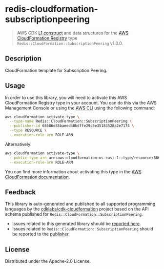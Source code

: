 # redis-cloudformation-subscriptionpeering

> AWS CDK [L1 construct](https://docs.aws.amazon.com/cdk/latest/guide/constructs.html) and data structures for the [AWS CloudFormation Registry](https://docs.aws.amazon.com/AWSCloudFormation/latest/UserGuide/registry.html) type `Redis::CloudFormation::SubscriptionPeering` v1.0.0.

## Description

CloudFormation template for Subscription Peering.

## Usage

In order to use this library, you will need to activate this AWS CloudFormation Registry type in your account. You can do this via the AWS Management Console or using the [AWS CLI](https://aws.amazon.com/cli/) using the following command:

```sh
aws cloudformation activate-type \
  --type-name Redis::CloudFormation::SubscriptionPeering \
  --publisher-id 68686e85baeed40bdffe29c5e35183528a2e7174 \
  --type RESOURCE \
  --execution-role-arn ROLE-ARN
```

Alternatively:

```sh
aws cloudformation activate-type \
  --public-type-arn arn:aws:cloudformation:us-east-1::type/resource/68686e85baeed40bdffe29c5e35183528a2e7174/Redis-CloudFormation-SubscriptionPeering \
  --execution-role-arn ROLE-ARN
```

You can find more information about activating this type in the [AWS CloudFormation documentation](https://docs.aws.amazon.com/AWSCloudFormation/latest/UserGuide/registry-public.html).

## Feedback

This library is auto-generated and published to all supported programming languages by the [cdklabs/cdk-cloudformation](https://github.com/cdklabs/cdk-cloudformation) project based on the API schema published for `Redis::CloudFormation::SubscriptionPeering`.

* Issues related to this generated library should be [reported here](https://github.com/cdklabs/cdk-cloudformation/issues/new?title=Issue+with+%40cdk-cloudformation%2Fredis-cloudformation-subscriptionpeering+v1.0.0).
* Issues related to `Redis::CloudFormation::SubscriptionPeering` should be reported to the [publisher](undefined).

## License

Distributed under the Apache-2.0 License.
